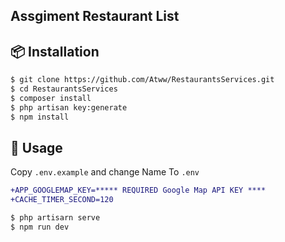 ## Assgiment Restaurant List 


## 📦 Installation

```bash
$ git clone https://github.com/Atww/RestaurantsServices.git
$ cd RestaurantsServices
$ composer install
$ php artisan key:generate
$ npm install
```
## 🔨 Usage


Copy `.env.example` and change Name To `.env` 

```diff
+APP_GOOGLEMAP_KEY=***** REQUIRED Google Map API KEY ****
+CACHE_TIMER_SECOND=120
```
```bash
$ php artisarn serve
$ npm run dev
```